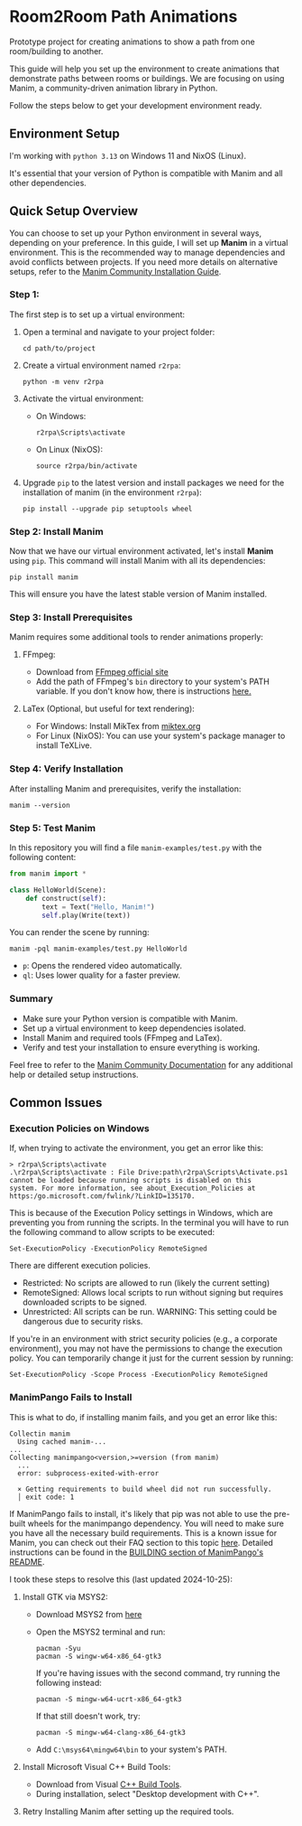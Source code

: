 # Room2Room Path Animations

Prototype project for creating animations to show a path from one room/building to another.

This guide will help you set up the environment to create animations that demonstrate paths between rooms or buildings. We are focusing on using Manim, a community-driven animation library in Python. 

Follow the steps below to get your development environment ready.

## Environment Setup

I'm working with `python 3.13` on Windows 11 and NixOS (Linux).

It's essential that your version of Python is compatible with Manim and all other dependencies.

## Quick Setup Overview

You can choose to set up your Python environment in several ways, depending on your preference. In this guide, I will set up **Manim** in a virtual environment. This is the recommended way to manage dependencies and avoid conflicts between projects. If you need more details on alternative setups, refer to the [Manim Community Installation Guide](https://docs.manim.community/en/stable/installation.html).

### Step 1:

The first step is to set up a virtual environment:

1. Open a terminal and navigate to your project folder:

    ```
    cd path/to/project
    ```

2. Create a virtual environment named `r2rpa`:

    ```
    python -m venv r2rpa
    ```

3. Activate the virtual environment:

    - On Windows:

        ```
        r2rpa\Scripts\activate
        ```

    - On Linux (NixOS):

        ```
        source r2rpa/bin/activate
        ```
4. Upgrade `pip` to the latest version and install packages we need for the installation of manim (in the environment `r2rpa`):

    ```
    pip install --upgrade pip setuptools wheel
    ```

### Step 2: Install Manim

Now that we have our virtual environment activated, let's install **Manim** using `pip`. This command will install Manim with all its dependencies:

```
pip install manim
```

This will ensure you have the latest stable version of Manim installed.

### Step 3: Install Prerequisites

Manim requires some additional tools to render animations properly:

1. FFmpeg:
    - Download from [FFmpeg official site](https://ffmpeg.org/download.html)
    - Add the path of FFmpeg's `bin` directory to your system's PATH variable. If you don't know how, there is instructions [here.](https://www.eukhost.com/kb/how-to-add-to-the-path-on-windows-10-and-windows-11/)

2. LaTex (Optional, but useful for text rendering):
    - For Windows: Install MikTex from [miktex.org](https://miktex.org/download)
    - For Linux (NixOS): You can use your system's package manager to install TeXLive.

### Step 4: Verify Installation

After installing Manim and prerequisites, verify the installation:

```
manim --version
```

### Step 5: Test Manim

In this repository you will find a file `manim-examples/test.py` with the following content:

```python
from manim import *

class HelloWorld(Scene):
    def construct(self):
        text = Text("Hello, Manim!")
        self.play(Write(text))
```

You can render the scene by running:

```
manim -pql manim-examples/test.py HelloWorld
```

- `p`: Opens the rendered video automatically.
- `ql`: Uses lower quality for a faster preview.

### Summary

- Make sure your Python version is compatible with Manim.
- Set up a virtual environment to keep dependencies isolated.
- Install Manim and required tools (FFmpeg and LaTex).
- Verify and test your installation to ensure everything is working.

Feel free to refer to the [Manim Community Documentation](https://docs.manim.community/en/stable/index.html) for any additional help or detailed setup instructions.

## Common Issues

### Execution Policies on Windows

If, when trying to activate the environment, you get an error like this:

```
> r2rpa\Scripts\activate
.\r2rpa\Scripts\activate : File Drive:path\r2rpa\Scripts\Activate.ps1 cannot be loaded because running scripts is disabled on this 
system. For more information, see about_Execution_Policies at https:/go.microsoft.com/fwlink/?LinkID=135170.
```

This is because of the Execution Policy settings in Windows, which are preventing you from running the scripts. In the terminal you will have to run the following command to allow scripts to be executed:

```
Set-ExecutionPolicy -ExecutionPolicy RemoteSigned
```

There are different execution policies. 

- Restricted: No scripts are allowed to run (likely the current setting)
- RemoteSigned: Allows local scripts to run without signing but requires downloaded scripts to be signed.
- Unrestricted: All scripts can be run. WARNING: This setting could be dangerous due to security risks.

If you're in an environment with strict security policies (e.g., a corporate environment), you may not have the permissions to change the execution policy. You can temporarily change it just for the current session by running:

```
Set-ExecutionPolicy -Scope Process -ExecutionPolicy RemoteSigned
```

### ManimPango Fails to Install

This is what to do, if installing manim fails, and you get an error like this:

```
Collectin manim
  Using cached manim-...
...
Collecting manimpango<version,>=version (from manim)
  ...
  error: subprocess-exited-with-error

  × Getting requirements to build wheel did not run successfully.
  │ exit code: 1
```

If ManimPango fails to install, it's likely that pip was not able to use the pre-built wheels for the manimpango dependency. You will need to make sure you have all the necessary build requirements. This is a known issue for Manim, you can check out their FAQ section to this topic [here](https://docs.manim.community/en/stable/faq/installation.html#why-does-manimpango-fail-to-install-when-running-pip-install-manim). Detailed instructions can be found in the [BUILDING section of ManimPango's README](https://github.com/ManimCommunity/ManimPango).

I took these steps to resolve this (last updated 2024-10-25):

1. Install GTK via MSYS2:

    - Download MSYS2 from [here](https://www.msys2.org/)
    - Open the MSYS2 terminal and run:

        ```
        pacman -Syu
        pacman -S wingw-w64-x86_64-gtk3
        ```

        If you're having issues with the second command, try running the following instead:

        ```
        pacman -S mingw-w64-ucrt-x86_64-gtk3
        ```

        If that still doesn't work, try:

        ```
        pacman -S mingw-w64-clang-x86_64-gtk3
        ```

    - Add `C:\msys64\mingw64\bin` to your system's PATH.

2. Install Microsoft Visual C++ Build Tools:

    - Download from Visual [C++ Build Tools](https://visualstudio.microsoft.com/visual-cpp-build-tools/).
    - During installation, select "Desktop development with C++".

3. Retry Installing Manim after setting up the required tools.